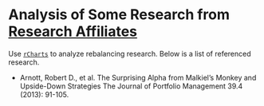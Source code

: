 ﻿Analysis of Some Research from [Research Affiliates](http://researchaffiliates.com)
===========================

Use [`rCharts`](http://rcharts.io) to analyze rebalancing research.  Below is a list of referenced research.

- Arnott, Robert D., et al.
The Surprising Alpha from Malkiel’s Monkey and Upside-Down Strategies
The Journal of Portfolio Management 39.4 (2013): 91-105.
